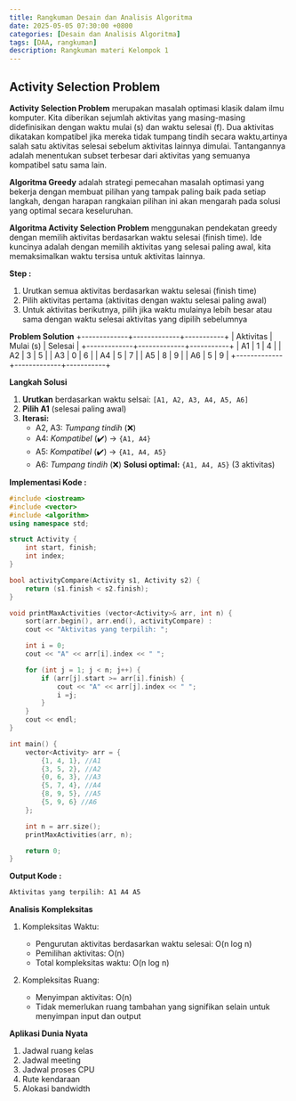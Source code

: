 ```yaml
---
title: Rangkuman Desain dan Analisis Algoritma
date: 2025-05-05 07:30:00 +0800
categories: [Desain dan Analisis Algoritma]
tags: [DAA, rangkuman]
description: Rangkuman materi Kelompok 1
---
```


## Activity Selection Problem

**Activity Selection Problem** merupakan masalah optimasi klasik dalam ilmu komputer. Kita diberikan sejumlah aktivitas yang masing-masing didefinisikan dengan waktu mulai (s) dan waktu selesai (f). Dua aktivitas dikatakan kompatibel jika mereka tidak tumpang tindih secara waktu,artinya salah satu aktivitas selesai sebelum aktivitas lainnya dimulai. Tantangannya adalah menentukan subset terbesar dari aktivitas yang semuanya kompatibel satu sama lain.

**Algoritma Greedy** adalah strategi pemecahan masalah optimasi yang bekerja dengan membuat pilihan yang tampak paling baik pada setiap langkah, dengan harapan rangkaian pilihan ini akan mengarah pada solusi yang optimal secara keseluruhan.

**Algoritma Activity Selection Problem** menggunakan pendekatan greedy dengan memilih aktivitas berdasarkan waktu selesai (finish time). Ide kuncinya adalah dengan memilih aktivitas yang selesai paling awal, kita memaksimalkan waktu tersisa untuk aktivitas lainnya.

**Step :**
1. Urutkan semua aktivitas berdasarkan waktu selesai (finish time)
2. Pilih aktivitas pertama (aktivitas dengan waktu selesai paling awal)
3. Untuk aktivitas berikutnya, pilih jika waktu mulainya lebih besar atau sama dengan waktu selesai aktivitas yang dipilih sebelumnya

**Problem Solution**
+-------------+-------------+-----------+
|  Aktivitas  |  Mulai (s)  |  Selesai  |
+-------------+-------------+-----------+
|      A1     |      1      |     4     |
|      A2     |      3      |     5     |
|      A3     |      0      |     6     |
|      A4     |      5      |     7     |
|      A5     |      8      |     9     |
|      A6     |      5      |     9     |
+-------------+-------------+-----------+

**Langkah Solusi**
1. **Urutkan** berdasarkan waktu selsai: ```[A1, A2, A3, A4, A5, A6]```
2. **Pilih A1** (selesai paling awal)
3. **Iterasi:**
    - A2, A3: *Tumpang tindih* (❌)
    - A4: *Kompatibel* (✔️) -> ```{A1, A4}```
    - A5: *Kompatibel* (✔️) -> ```{A1, A4, A5}```
    - A6: *Tumpang tindih* (❌)
**Solusi optimal:** ```{A1, A4, A5}``` (3 aktivitas)

**Implementasi Kode :**
```cpp
#include <iostream>
#include <vector>
#include <algorithm>
using namespace std;

struct Activity {
    int start, finish;
    int index;
}

bool activityCompare(Activity s1, Activity s2) {
    return (s1.finish < s2.finish);
}

void printMaxActivities (vector<Activity>& arr, int n) {
    sort(arr.begin(), arr.end(), activityCompare) :
    cout << "Aktivitas yang terpilih: ";

    int i = 0;
    cout << "A" << arr[i].index << " ";

    for (int j = 1; j < n; j++) {
        if (arr[j].start >= arr[i].finish) {
            cout << "A" << arr[j].index << " ";
            i =j;
        }
    }
    cout << endl;
}

int main() {
    vector<Activity> arr = {
        {1, 4, 1}, //A1
        {3, 5, 2}, //A2
        {0, 6, 3}, //A3
        {5, 7, 4}, //A4
        {8, 9, 5}, //A5
        {5, 9, 6} //A6
    };

    int n = arr.size();
    printMaxActivities(arr, n);

    return 0;
}
```
**Output Kode :**

```txt
Aktivitas yang terpilih: A1 A4 A5
```

**Analisis Kompleksitas**
1. Kompleksitas Waktu:
    - Pengurutan aktivitas berdasarkan waktu selesai: O(n log n)
    - Pemilihan aktivitas: O(n)
    - Total kompleksitas waktu: O(n log n)

2. Kompleksitas Ruang:
    - Menyimpan aktivitas: O(n)
    - Tidak memerlukan ruang tambahan yang signifikan selain untuk menyimpan input dan output

**Aplikasi Dunia Nyata**
1. Jadwal ruang kelas
2. Jadwal meeting
3. Jadwal proses CPU
4. Rute kendaraan
5. Alokasi bandwidth